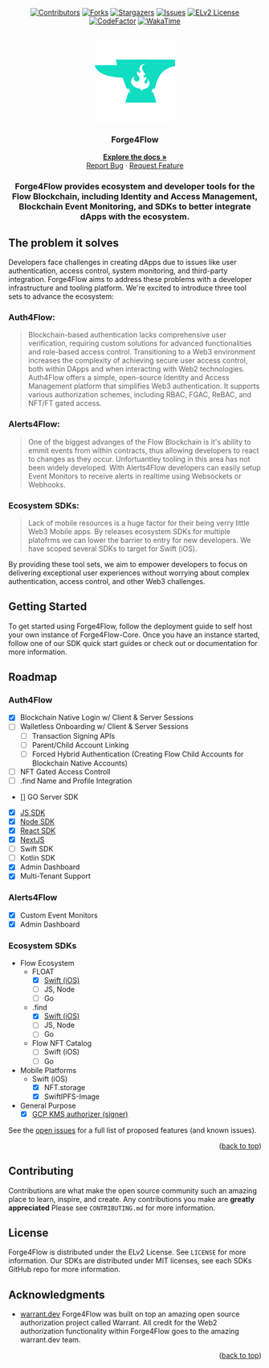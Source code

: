 <!-- Improved compatibility of back to top link: See: https://github.com/othneildrew/Best-README-Template/pull/73 -->

<a name="readme-top"></a>

<!--
*** Thanks for checking out the Best-README-Template. If you have a suggestion
*** that would make this better, please fork the repo and create a pull request
*** or simply open an issue with the tag "enhancement".
*** Don't forget to give the project a star!
*** Thanks again! Now go create something AMAZING! :D
-->

<!-- PROJECT SHIELDS -->
<!--
*** I'm using markdown "reference style" links for readability.
*** Reference links are enclosed in brackets [ ] instead of parentheses ( ).
*** See the bottom of this document for the declaration of the reference variables
*** for contributors-url, forks-url, etc. This is an optional, concise syntax you may use.
*** https://www.markdownguide.org/basic-syntax/#reference-style-links
-->
<div align="center">

[![Contributors][contributors-shield]][contributors-url]
[![Forks][forks-shield]][forks-url]
[![Stargazers][stars-shield]][stars-url]
[![Issues][issues-shield]][issues-url]
[![ELv2 License][license-shield]][license-url]
[![CodeFactor][code-factor-shield]][code-factor-url]
[![WakaTime][wakatime-shield]][wakatime-url]

<!-- PROJECT LOGO -->
<br />
  <img src="images/logo.png" alt="Logo" width="160" height="160">

  <h3>Forge4Flow</h3>

  <p>
    <a href="http://forge4flow.gitbook.io/docs"><strong>Explore the docs »</strong></a>
    <br />
    <a href="https://github.com/Forge4Flow/Forge4Flow-Core/issues">Report Bug</a>
    ·
    <a href="https://github.com/Forge4Flow/Forge4Flow-Core/issues">Request Feature</a>
  </p>

  <h3>Forge4Flow provides ecosystem and developer tools for the Flow Blockchain, including Identity and Access Management, Blockchain Event Monitoring, and SDKs to better integrate dApps with the ecosystem.</h3>

</div>

## The problem it solves

Developers face challenges in creating dApps due to issues like user authentication, access control, system monitoring, and third-party integration. Forge4Flow aims to address these problems with a developer infrastructure and tooling platform. We're excited to introduce three tool sets to advance the ecosystem:

### Auth4Flow:

> Blockchain-based authentication lacks comprehensive user verification, requiring custom solutions for advanced functionalities and role-based access control. Transitioning to a Web3 environment increases the complexity of achieving secure user access control, both within DApps and when interacting with Web2 technologies. Auth4Flow offers a simple, open-source Identity and Access Management platform that simplifies Web3 authentication. It supports various authorization schemes, including RBAC, FGAC, ReBAC, and NFT/FT gated access.

### Alerts4Flow:

> One of the biggest advanges of the Flow Blockchain is it's ability to emmit events from within contracts, thus allowing developers to react to changes as they occur. Unfortuantley tooling in this area has not been widely developed. With Alerts4Flow developers can easily setup Event Monitors to receive alerts in realtime using Websockets or Webhooks.

### Ecosystem SDKs:

> Lack of mobile resources is a huge factor for their being verry little Web3 Mobile apps. By releases ecosystem SDKs for multiple platofrms we can lower the barrier to entry for new developers. We have scoped several SDKs to target for Swift (iOS).

By providing these tool sets, we aim to empower developers to focus on delivering exceptional user experiences without worrying about complex authentication, access control, and other Web3 challenges.

<!-- GETTING STARTED -->

## Getting Started

To get started using Forge4Flow, follow the deployment guide to self host your own instance of Forge4Flow-Core. Once you have an instance started, follow one of our SDK quick start guides or check out or documentation for more information.

<!-- ROADMAP -->

## Roadmap

### Auth4Flow

- [x] Blockchain Native Login w/ Client & Server Sessions
- [ ] Walletless Onboarding w/ Client & Server Sessions
  - [ ] Transaction Signing APIs
  - [ ] Parent/Child Account Linking
  - [ ] Forced Hybrid Authentication (Creating Flow Child Accounts for Blockchain Native Accounts)
- [ ] NFT Gated Access Controll
- [ ] .find Name and Profile Integration
- [] GO Server SDK
- [x] [JS SDK](https://github.com/Forge4Flow/Forge4Flow-JS)
- [x] [Node SDK](https://github.com/Forge4Flow/Forge4Flow-Node)
- [x] [React SDK](https://github.com/Forge4Flow/Forge4Flow-React)
- [x] [NextJS](https://github.com/Forge4Flow/Forge4Flow-NextJS)
- [ ] Swift SDK
- [ ] Kotlin SDK
- [x] Admin Dashboard
- [x] Multi-Tenant Support

### Alerts4Flow

- [x] Custom Event Monitors
- [x] Admin Dashboard

### Ecosystem SDKs

- Flow Ecosystem
  - FLOAT
    - [x] [Swift (iOS)](https://github.com/Forge4Flow/FLOAT-Swift-SDK)
    - [ ] JS, Node
    - [ ] Go
  - .find
    - [x] [Swift (iOS)](https://github.com/Forge4Flow/FIND-Swift-SDK)
    - [ ] JS, Node
    - [ ] Go
  - Flow NFT Catalog
    - [ ] Swift (iOS)
    - [ ] Go
- Mobile Platforms
  - Swift (iOS)
    - [x] NFT.storage
    - [x] SwiftIPFS-Image
- General Purpose
  - [x] [GCP KMS authorizer (signer)](https://github.com/Forge4Flow/GCP-KMS-Flow-Authorizer)

See the [open issues](https://github.com/Forge4Flow/Forge4Flow-Core/issues) for a full list of proposed features (and known issues).

<p align="right">(<a href="#readme-top">back to top</a>)</p>

<!-- CONTRIBUTING -->

## Contributing

Contributions are what make the open source community such an amazing place to learn, inspire, and create. Any contributions you make are **greatly appreciated** Please see `CONTRIBUTING.md` for more information.

<!-- LICENSE -->

## License

Forge4Flow is distributed under the ELv2 License. See `LICENSE` for more information. Our SDKs are distributed under MIT licenses, see each SDKs GitHub repo for more information.

<!-- ACKNOWLEDGMENTS -->

## Acknowledgments

- [warrant.dev](https://github.com/warrant-dev/warrant) Forge4Flow was built on top an amazing open source authorization project called Warrant. All credit for the Web2 authorization functionality within Forge4Flow goes to the amazing warrant.dev team.

<p align="right">(<a href="#readme-top">back to top</a>)</p>

<!-- MARKDOWN LINKS & IMAGES -->
<!-- https://www.markdownguide.org/basic-syntax/#reference-style-links -->

[contributors-shield]: https://img.shields.io/github/contributors/Forge4Flow/Forge4Flow-Core.svg?style=for-the-badge
[contributors-url]: https://github.com/Forge4Flow/Forge4Flow-Core/graphs/contributors
[forks-shield]: https://img.shields.io/github/forks/Forge4Flow/Forge4Flow-Core.svg?style=for-the-badge
[forks-url]: https://github.com/Forge4Flow/Forge4Flow-Core/network/members
[stars-shield]: https://img.shields.io/github/stars/Forge4Flow/Forge4Flow-Core.svg?style=for-the-badge
[stars-url]: https://github.com/Forge4Flow/Forge4Flow-Core/stargazers
[issues-shield]: https://img.shields.io/github/issues/Forge4Flow/Forge4Flow-Core.svg?style=for-the-badge
[issues-url]: https://github.com/Forge4Flow/Forge4Flow-Core/issues
[license-shield]: https://img.shields.io/badge/license-elv2-blue?style=for-the-badge
[license-url]: https://github.com/Forge4Flow/Forge4Flow-Core/blob/master/LICENSE
[code-factor-shield]: https://img.shields.io/codefactor/grade/github/forge4flow/forge4flow-core/main?style=for-the-badge
[code-factor-url]: https://www.codefactor.io/repository/github/forge4flow/forge4flow-core
[wakatime-shield]: https://wakatime.com/badge/user/0a8af699-5f37-4933-8df8-b7282a2ab48c/project/ec5d6c75-4dc2-4d9c-a344-78e9fcdf151d.svg?style=for-the-badge
[wakatime-url]: https://wakatime.com/badge/user/0a8af699-5f37-4933-8df8-b7282a2ab48c/project/ec5d6c75-4dc2-4d9c-a344-78e9fcdf151d
